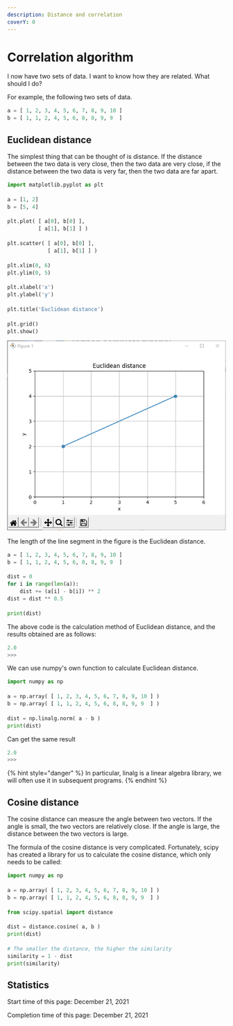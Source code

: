 ```yaml
---
description: Distance and correlation
coverY: 0
---
```


# Correlation algorithm

I now have two sets of data. I want to know how they are related. What should I do?

For example, the following two sets of data.

```python
a = [ 1, 2, 3, 4, 5, 6, 7, 8, 9, 10 ]
b = [ 1, 1, 2, 4, 5, 6, 8, 8, 9, 9  ]
```

## Euclidean distance

The simplest thing that can be thought of is distance. If the distance between the two data is very close, then the two data are very close, if the distance between the two data is very far, then the two data are far apart.

```python
import matplotlib.pyplot as plt

a = [1, 2]
b = [5, 4]

plt.plot( [ a[0], b[0] ],
          [ a[1], b[1] ] )

plt.scatter( [ a[0], b[0] ],
             [ a[1], b[1] ] )

plt.xlim(0, 6)
plt.ylim(0, 5)

plt.xlabel('x')
plt.ylabel('y')

plt.title('Euclidean distance')

plt.grid()
plt.show()
```

![Euclidean distance](<../.gitbook/assets/image (3).png>)

The length of the line segment in the figure is the Euclidean distance.

```python
a = [ 1, 2, 3, 4, 5, 6, 7, 8, 9, 10 ]
b = [ 1, 1, 2, 4, 5, 6, 8, 8, 9, 9  ]

dist = 0
for i in range(len(a)):
    dist += (a[i] - b[i]) ** 2
dist = dist ** 0.5

print(dist)
```

The above code is the calculation method of Euclidean distance, and the results obtained are as follows:

```python
2.0
>>> 
```

We can use numpy's own function to calculate Euclidean distance.

```python
import numpy as np

a = np.array( [ 1, 2, 3, 4, 5, 6, 7, 8, 9, 10 ] )
b = np.array( [ 1, 1, 2, 4, 5, 6, 8, 8, 9, 9  ] )

dist = np.linalg.norm( a - b )
print(dist)
```

Can get the same result

```python
2.0
>>> 
```

{% hint style="danger" %}
In particular, linalg is a linear algebra library, we will often use it in subsequent programs.
{% endhint %}

## Cosine distance

The cosine distance can measure the angle between two vectors. If the angle is small, the two vectors are relatively close. If the angle is large, the distance between the two vectors is large.

The formula of the cosine distance is very complicated. Fortunately, scipy has created a library for us to calculate the cosine distance, which only needs to be called:

```python
import numpy as np

a = np.array( [ 1, 2, 3, 4, 5, 6, 7, 8, 9, 10 ] )
b = np.array( [ 1, 1, 2, 4, 5, 6, 8, 8, 9, 9  ] )

from scipy.spatial import distance

dist = distance.cosine( a, b )
print(dist)

# The smaller the distance, the higher the similarity
similarity = 1 - dist
print(similarity)
```























## Statistics

Start time of this page: December 21, 2021

Completion time of this page: December 21, 2021
